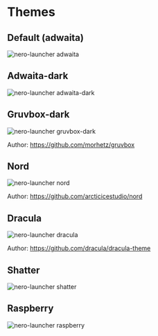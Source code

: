 # Themes

## Default (adwaita)

![nero-launcher adwaita](/enaix/nero-launcher/raw/master/img/default-theme.png)

## Adwaita-dark

![nero-launcher adwaita-dark](/enaix/nero-launcher/raw/master/img/adwaita-dark-theme.png)

## Gruvbox-dark

![nero-launcher gruvbox-dark](/enaix/nero-launcher/raw/master/img/gruvbox-dark-theme.png)

Author: https://github.com/morhetz/gruvbox

## Nord

![nero-launcher nord](/enaix/nero-launcher/raw/master/img/nord-theme.png)

Author: https://github.com/arcticicestudio/nord

## Dracula

![nero-launcher dracula](/enaix/nero-launcher/raw/master/img/dracula-theme.png)

Author: https://github.com/dracula/dracula-theme

## Shatter

![nero-launcher shatter](/enaix/nero-launcher/raw/master/img/shatter-theme.png)

## Raspberry

![nero-launcher raspberry](/enaix/nero-launcher/raw/master/img/raspberry-theme.png)
